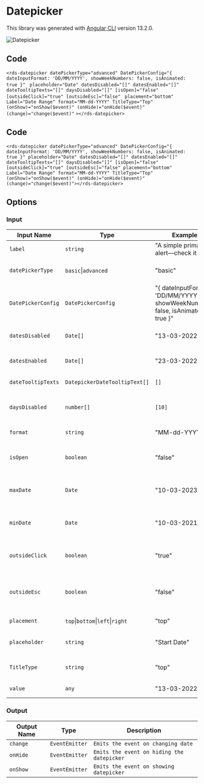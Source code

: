 # Datepicker

This library was generated with [Angular CLI](https://github.com/angular/angular-cli) version 13.2.0.
<p align="left">
<img src="../../assets/.png" alt="Datepicker"/>
<p/>

## Code

`<rds-datepicker datePickerType="advanced" DatePickerConfig="{ dateInputFormat: 'DD/MM/YYYY', showWeekNumbers: false, isAnimated: true }"`
 ` placeholder="Date" datesDisabled="[]" datesEnabled="[]" dateTooltipTexts="[]" daysDisabled="[]" [isOpen]="false" [outsideClick]="true" [outsideEsc]="false"`
 ` placement="bottom" Label="Date Range" format="MM-dd-YYYY" TitleType="Top" (onShow)="onShow($event)" (onHide)="onHide($event)" (change)="change($event)"`
`></rds-datepicker>`

## Code

`<rds-datepicker
  datePickerType="advanced"
  DatePickerConfig="{ dateInputFormat: 'DD/MM/YYYY', showWeekNumbers: false, isAnimated: true }"
  placeholder="Date"
  datesDisabled="[]"
  datesEnabled="[]"
  dateTooltipTexts="[]"
  daysDisabled="[]"
  [isOpen]="false"
  [outsideClick]="true"
  [outsideEsc]="false"
  placement="bottom"
  Label="Date Range"
  format="MM-dd-YYYY"
  TitleType="Top"
  (onShow)="onShow($event)"
  (onHide)="onHide($event)"
  (change)="change($event)"></rds-datepicker>`
  
## Options
### Input
<!-- prettier-ignore -->
| Input Name                  | Type                             |Example| Description                                                                  |
| --------------------------- | -------------------------------- |------------| ---------------------------------------------------------------------------- |
| `label`                | `string`    |"A simple primary alert—check it out!"|For Adding the label    |
| `datePickerType`                | `basic`\|`advanced`     |"basic"   |Specify the type of the datepicker|
| `DatePickerConfig`                     | `DatePickerConfig`     |"{ dateInputFormat: 'DD/MM/YYYY', showWeekNumbers: false, isAnimated: true }"  |Specifies the datepicker configuration  |
| `datesDisabled`           | `Date[]`     | "13-03-2022"|    Specify the dates to be disabled |
| `datesEnabled`           | `Date[]`     | "23-03-2022"|    Specify the dates to be enabled |
| `dateTooltipTexts`                    | `DatepickerDateTooltipText[]` |     `[]`|Add the tooltip text  |
| `daysDisabled`                | `number[]`   |`[10]`   |   Specify the number of days to be disabled
| `format`                | `string`             |"MM-dd-YYYY"|     Specify the date format    |
| `isOpen`                | `boolean`    |"false"|    Specify the datepicker opened or not     |
| `maxDate`                | `Date`     |"10-03-2023"|     Specify the maximum date for date range   |
| `minDate`                | `Date`     |"10-03-2021"|     Specify the minimum date for date range   |
| `outsideClick`                | `boolean`    |"true"|    Specify the datepicker close on outside click     |
| `outsideEsc`                | `boolean`    |"false"|    Specify the datepicker close on pressing escape   |
| `placement`                | `top`\|`bottom`\|`left`\|`right` |   "top"|  For specifing the position    |
| `placeholder`                     | `string`      |"Start Date"|Shows the placeholder of textbox  | 
| `TitleType`                     | `string`      |"top"|Shows the position of title  | 
| `value`                     | `any`      |"13-03-2022"|Specify default value  | 


### Output
| Output Name                 | Type          | Description                     |      
| --------------------------- | --------------|------------------|
| `change`                 |  `EventEmitter`  | `Emits the event on changing date`  |
| `onHide`                 |  `EventEmitter`  | `Emits the event on hiding the datepicker`  |
| `onShow`                 |  `EventEmitter`  | `Emits the event on showing datepicker`  |
